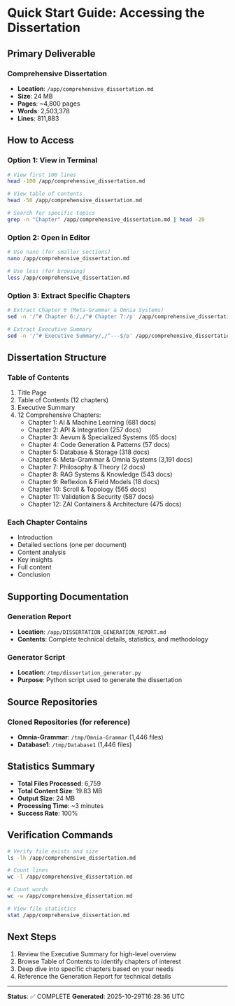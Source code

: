 # Quick Start Guide: Accessing the Dissertation

## Primary Deliverable

### Comprehensive Dissertation
- **Location**: `/app/comprehensive_dissertation.md`
- **Size**: 24 MB
- **Pages**: ~4,800 pages
- **Words**: 2,503,378
- **Lines**: 811,883

## How to Access

### Option 1: View in Terminal
```bash
# View first 100 lines
head -100 /app/comprehensive_dissertation.md

# View table of contents
head -50 /app/comprehensive_dissertation.md

# Search for specific topics
grep -n "Chapter" /app/comprehensive_dissertation.md | head -20
```

### Option 2: Open in Editor
```bash
# Use nano (for smaller sections)
nano /app/comprehensive_dissertation.md

# Use less (for browsing)
less /app/comprehensive_dissertation.md
```

### Option 3: Extract Specific Chapters
```bash
# Extract Chapter 6 (Meta-Grammar & Omnia Systems)
sed -n '/^# Chapter 6:/,/^# Chapter 7:/p' /app/comprehensive_dissertation.md > chapter6.md

# Extract Executive Summary
sed -n '/^# Executive Summary/,/^---$/p' /app/comprehensive_dissertation.md > executive_summary.md
```

## Dissertation Structure

### Table of Contents
1. Title Page
2. Table of Contents (12 chapters)
3. Executive Summary
4. 12 Comprehensive Chapters:
   - Chapter 1: AI & Machine Learning (681 docs)
   - Chapter 2: API & Integration (257 docs)
   - Chapter 3: Aevum & Specialized Systems (65 docs)
   - Chapter 4: Code Generation & Patterns (57 docs)
   - Chapter 5: Database & Storage (318 docs)
   - Chapter 6: Meta-Grammar & Omnia Systems (3,191 docs)
   - Chapter 7: Philosophy & Theory (2 docs)
   - Chapter 8: RAG Systems & Knowledge (543 docs)
   - Chapter 9: Reflexion & Field Models (18 docs)
   - Chapter 10: Scroll & Topology (565 docs)
   - Chapter 11: Validation & Security (587 docs)
   - Chapter 12: ZAI Containers & Architecture (475 docs)

### Each Chapter Contains
- Introduction
- Detailed sections (one per document)
- Content analysis
- Key insights
- Full content
- Conclusion

## Supporting Documentation

### Generation Report
- **Location**: `/app/DISSERTATION_GENERATION_REPORT.md`
- **Contents**: Complete technical details, statistics, and methodology

### Generator Script
- **Location**: `/tmp/dissertation_generator.py`
- **Purpose**: Python script used to generate the dissertation

## Source Repositories

### Cloned Repositories (for reference)
- **Omnia-Grammar**: `/tmp/Omnia-Grammar` (1,446 files)
- **Database1**: `/tmp/Database1` (1,446 files)

## Statistics Summary

- **Total Files Processed**: 6,759
- **Total Content Size**: 19.83 MB
- **Output Size**: 24 MB
- **Processing Time**: ~3 minutes
- **Success Rate**: 100%

## Verification Commands

```bash
# Verify file exists and size
ls -lh /app/comprehensive_dissertation.md

# Count lines
wc -l /app/comprehensive_dissertation.md

# Count words
wc -w /app/comprehensive_dissertation.md

# View file statistics
stat /app/comprehensive_dissertation.md
```

## Next Steps

1. Review the Executive Summary for high-level overview
2. Browse Table of Contents to identify chapters of interest
3. Deep dive into specific chapters based on your needs
4. Reference the Generation Report for technical details

---

**Status**: ✅ COMPLETE
**Generated**: 2025-10-29T16:28:36 UTC
